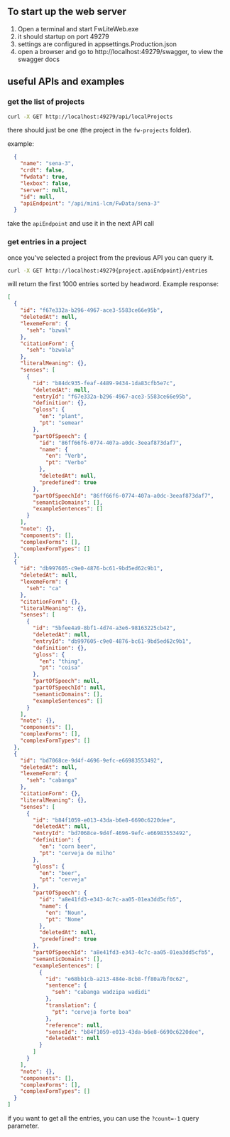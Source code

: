 ## To start up the web server

1. Open a terminal and start FwLiteWeb.exe
1. it should startup on port 49279
1. settings are configured in appsettings.Production.json
1. open a browser and go to http://localhost:49279/swagger, to view the swagger docs

## useful APIs and examples

### get the list of projects

```bash
curl -X GET http://localhost:49279/api/localProjects
```

there should just be one (the project in the `fw-projects` folder).

example:
```json
  {
    "name": "sena-3",
    "crdt": false,
    "fwdata": true,
    "lexbox": false,
    "server": null,
    "id": null,
    "apiEndpoint": "/api/mini-lcm/FwData/sena-3"
  }
```

take the `apiEndpoint` and use it in the next API call

### get entries in a project

once you've selected a project from the previous API you can query it.
```bash
curl -X GET http://localhost:49279{project.apiEndpoint}/entries
```
will return the first 1000 entries sorted by headword. Example response:
```json
[
  {
    "id": "f67e332a-b296-4967-ace3-5583ce66e95b",
    "deletedAt": null,
    "lexemeForm": {
      "seh": "bzwal"
    },
    "citationForm": {
      "seh": "bzwala"
    },
    "literalMeaning": {},
    "senses": [
      {
        "id": "b84dc935-feaf-4489-9434-1da83cfb5e7c",
        "deletedAt": null,
        "entryId": "f67e332a-b296-4967-ace3-5583ce66e95b",
        "definition": {},
        "gloss": {
          "en": "plant",
          "pt": "semear"
        },
        "partOfSpeech": {
          "id": "86ff66f6-0774-407a-a0dc-3eeaf873daf7",
          "name": {
            "en": "Verb",
            "pt": "Verbo"
          },
          "deletedAt": null,
          "predefined": true
        },
        "partOfSpeechId": "86ff66f6-0774-407a-a0dc-3eeaf873daf7",
        "semanticDomains": [],
        "exampleSentences": []
      }
    ],
    "note": {},
    "components": [],
    "complexForms": [],
    "complexFormTypes": []
  },
  {
    "id": "db997605-c9e0-4876-bc61-9bd5ed62c9b1",
    "deletedAt": null,
    "lexemeForm": {
      "seh": "ca"
    },
    "citationForm": {},
    "literalMeaning": {},
    "senses": [
      {
        "id": "5bfee4a9-8bf1-4d74-a3e6-98163225cb42",
        "deletedAt": null,
        "entryId": "db997605-c9e0-4876-bc61-9bd5ed62c9b1",
        "definition": {},
        "gloss": {
          "en": "thing",
          "pt": "coisa"
        },
        "partOfSpeech": null,
        "partOfSpeechId": null,
        "semanticDomains": [],
        "exampleSentences": []
      }
    ],
    "note": {},
    "components": [],
    "complexForms": [],
    "complexFormTypes": []
  },
  {
    "id": "bd7068ce-9d4f-4696-9efc-e66983553492",
    "deletedAt": null,
    "lexemeForm": {
      "seh": "cabanga"
    },
    "citationForm": {},
    "literalMeaning": {},
    "senses": [
      {
        "id": "b84f1059-e013-43da-b6e8-6690c6220dee",
        "deletedAt": null,
        "entryId": "bd7068ce-9d4f-4696-9efc-e66983553492",
        "definition": {
          "en": "corn beer",
          "pt": "cerveja de milho"
        },
        "gloss": {
          "en": "beer",
          "pt": "cerveja"
        },
        "partOfSpeech": {
          "id": "a8e41fd3-e343-4c7c-aa05-01ea3dd5cfb5",
          "name": {
            "en": "Noun",
            "pt": "Nome"
          },
          "deletedAt": null,
          "predefined": true
        },
        "partOfSpeechId": "a8e41fd3-e343-4c7c-aa05-01ea3dd5cfb5",
        "semanticDomains": [],
        "exampleSentences": [
          {
            "id": "e68bb1cb-a213-484e-8cb8-ff80a7bf0c62",
            "sentence": {
              "seh": "cabanga wadzipa wadidi"
            },
            "translation": {
              "pt": "cerveja forte boa"
            },
            "reference": null,
            "senseId": "b84f1059-e013-43da-b6e8-6690c6220dee",
            "deletedAt": null
          }
        ]
      }
    ],
    "note": {},
    "components": [],
    "complexForms": [],
    "complexFormTypes": []
  }
]
```
if you want to get all the entries, you can use the `?count=-1` query parameter.
